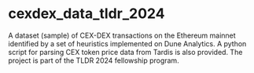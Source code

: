 # cexdex_data_tldr_2024
A dataset (sample) of CEX-DEX transactions on the Ethereum mainnet identified by a set of heuristics implemented on Dune Analytics. A python script for parsing CEX token price data from Tardis is also provided. The project is part of the TLDR 2024 fellowship program. 
